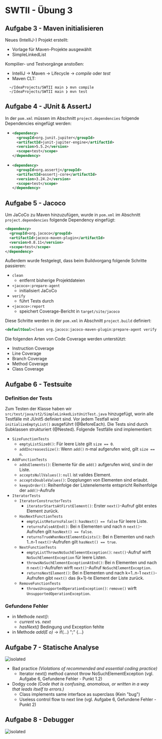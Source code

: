 # SWTII - Übung 3

## Aufgabe 3 - Maven initialisieren

Neues (IntelliJ-) Projekt erstellt:
* Vorlage für Maven-Projekte ausgewählt
* SimpleLinkedList

Kompilier- und Testvorgänge anstoßen:

* IntelliJ &rarr; Maven &rarr; Lifecycle &rarr; *compile* oder *test*
* Maven CLT:
```console
  ~/IdeaProjects/SWTII main ❯ mvn compile
  ~/IdeaProjects/SWTII main ❯ mvn test
  ```

## Aufgabe 4 - JUnit & AssertJ

In der `pom.xml` müssen im Abschnitt `project.dependencies` folgende Dependencies eingefügt werden:
* ```xml
  <dependency>
    <groupId>org.junit.jupiter</groupId>
    <artifactId>junit-jupiter-engine</artifactId>
    <version>5.5.2</version>
    <scope>test</scope>
  </dependency>
  ```
* ```xml
  <dependency>
    <groupId>org.assertj</groupId>
    <artifactId>assertj-core</artifactId>
    <version>3.24.2</version>
    <scope>test</scope>
  </dependency>
  ```  

## Aufgabe 5 - Jacoco

Um JaCoCo zu Maven hinzuzufügen, wurde in `pom.xml` im Abschnitt `project.dependencies` folgende Dependency eingefügt:
```xml
<dependency>
  <groupId>org.jacoco</groupId>
  <artifactId>jacoco-maven-plugin</artifactId>
  <version>0.8.11</version>
  <scope>test</scope>
</dependency>
```
Außerdem wurde festgelegt, dass beim Buildvorgang folgende Schritte passieren:
* `clean`
  * entfernt bisherige Projektdateien
* `<jacoco>:prepare-agent`
  * initialisiert JaCoCo
* `verify`
  * führt Tests durch
* `<jacoco>:report`
  * speichert Coverage-Bericht in `target/site/jacoco`

Diese Schritte werden in der `pom.xml` in Abschnitt `project.build` definiert:
```xml
<defaultGoal>clean org.jacoco:jacoco-maven-plugin:prepare-agent verify org.jacoco:jacoco-maven-plugin:report</defaultGoal>
```

Die folgenden Arten von Code Coverage werden unterstützt:
* Instruction Coverage
* Line Coverage
* Branch Coverage
* Method Coverage
* Class Coverage



## Aufgabe 6 - Testsuite

### Definition der Tests
Zum Testen der Klasse haben wir `src/test/java/st2/SimpleLinkedListUnitTest.java` hinzugefügt, worin alle Testfälle mit JUnit5 definiert sind. Vor jedem Testfall wird `initializeEmptyList()` ausgeführt (@BeforeEach). Die Tests sind durch Subklassen strukturiert (@Nested). Folgende Testfälle sind implementiert:
* `SizeFunctionTests`
  * `emptyListSize0()`: Für leere Liste gilt `size == 0`.
  * `addIncreasesSize()`: Wenn `add()` n-mal aufgerufen wird, gilt `size == n`.
* `AddFunctionTests`
  * `addsElements()`: Elemente für die `add()` aufgerufen wird, sind in der Liste.
  * `acceptsNullValues()`: `null` ist valides Element.
  * `acceptsDoubleValues()`: Dopplungen von Elementen sind erlaubt.
  * `keepsOrder()`: Reihenfolge der Listenelemente entspricht Reihenfolge der `add()`-Aufrufe
* `IteratorTests`
  * `IteratorConstructorTests`
    * `iteratorStartsAtFirstElement()`: Erster `next()`-Aufruf gibt erstes Element zurück.
  * `HasNextFunctionTests`
    * `emptyListReturnsFalse()`: `hasNext() == false` für leere Liste.
    * `returnsFalseAtEnd()`: Bei n Elementen und nach n `next()`-Aufrufen gilt `hasNext() == false`. 
    * `returnsTrueWhenNextElementExists()`: Bei n Elementen und nach 1..n-1 `next()`-Aufrufen gilt `hasNext() == true`.
  * `NextFunctionTests`
    * `emptyListThrowsNoSuchElementException()`: `next()`-Aufruf wirft `NoSuchElementException` für leere Listen.
    * `throwsNoSuchElementExceptionAtEnd()`: Bei n Elementen und nach n `next()`-Aufrufen wirft `next()`-Aufruf `NoSuchElementException`.
    * `returnsNextElement()`: Bei n Elementen und nach k=1..n-1 `next()`-Aufrufen gibt `next()` das (k+1)-te Element der Liste zurück.
  * `RemoveFunctionTests`
    * `throwsUnsupportedOperationException()`: `remove()` wirft `UnsupportedOperationException`.

### Gefundene Fehler

* in Methode *next()*:
  * *current* vs. *next*
  * *hasNext()* Bedingung und Exception fehlte
* in Methode *add(E o)* &rarr; if(...) ";" {...}


## Aufgabe 7 - Statische Analyse

<img src="https://i.ibb.co/1MGLgPx/Bildschirmfoto-2023-11-29-um-14-03-30.png" alt="isolated" width="auto"/>

* Bad practice *(Violations of recommended and essential coding practice)*
  * Iterator next() method cannot throw NoSuchElementException (vgl. Aufgabe 6, Gefundene Fehler - Punkt 1.2)
* Dodgy code *(Code that is confusing, anomalous, or written in a way that leads itself to errors.)*
  * Class implements same interface as superclass (Kein "bug")
  * Useless control flow to next line (vgl. Aufgabe 6, Gefundene Fehler - Punkt 2)

## Aufgabe 8 - Debugger

<img src="https://i.ibb.co/2F8ScNQ/Bildschirmfoto-2023-11-28-um-22-31-16.png" alt="isolated" width="auto"/>

